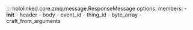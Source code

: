 

::: hololinked.core.zmq.message.ResponseMessage
    options:
        members:
            - __init__
            - header
            - body
            - event_id
            - thing_id
            - byte_array
            - craft_from_arguments